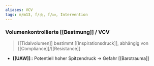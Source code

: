 ```yaml
---
aliases: VCV
tags: m/m13, f/🫁, f/💤, Intervention
---
```

### Volumenkontrollierte [[Beatmung]] / VCV
> [[Tidalvolumen]] bestimmt [[Inspirationsdruck]], abhängig von [[Compliance]]/[[Resistance]]
- **[[UAW]]**:: Potentiell hoher Spitzendruck → Gefahr [[Barotrauma]]